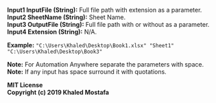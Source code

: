 **Input1 InputFile (String):** Full file path with extension as a parameter.  
**Input2 SheetName (String):** Sheet Name.  
**Input3 OutputFile (String):** Full file path with or without as a parameter.  
**Input4 Extension (String):** N/A.  

**Example:** `"C:\Users\Khaled\Desktop\Book1.xlsx" "Sheet1" "C:\Users\Khaled\Desktop\Book3"`

**Note:** For Automation Anywhere separate the parameters with space.  
**Note:** If any input has space surround it with quotations.  

**MIT License**  
**Copyright (c) 2019 Khaled Mostafa**
